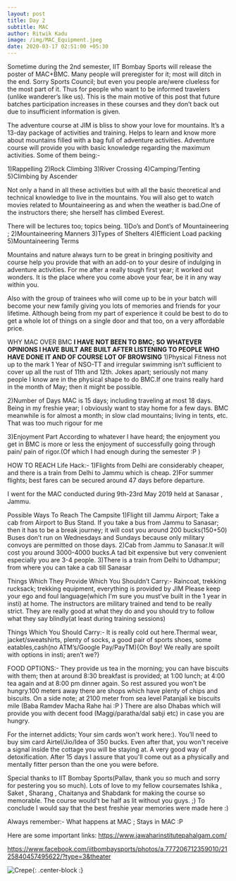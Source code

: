 ```yaml
---
layout: post
title: Day 2
subtitle: MAC
author: Ritwik Kadu
image: /img/MAC_Equipment.jpeg
date: 2020-03-17 02:51:00 +05:30
---
```


Sometime during the 2nd semester, IIT Bombay Sports will release the poster of MAC+BMC. Many
people will preregister for it; most will ditch in the end. Sorry Sports Council; but even you people
are/were clueless for the most part of it. Thus for people who want to be informed travelers
(unlike wanderer’s like us). This is the main motive of this post that future batches participation increases
in these courses and they don’t back out due to insufficient information is given.

The adventure course at JIM is bliss to show your love for mountains. It’s a 13-day package of activities and training. Helps to learn and know more about mountains filled with a bag full of adventure activities.
Adventure course will provide you with basic knowledge regarding the maximum activities. Some of
them being:-

1)Rappelling
2)Rock Climbing
3)River Crossing
4)Camping/Tenting
5)Climbing by Ascender


Not only a hand in all these activities but with all the basic theoretical and technical knowledge to live in the mountains. You will also get to watch movies related to Mountaineering as and when the weather is bad.One of the instructors there; she herself has climbed Everest.


There will be lectures too; topics being.
1)Do’s and Dont’s of Mountaineering ;
2)Mountaineering Manners
3)Types of Shelters
4)Efficient Load packing
5)Mountaineering Terms

Mountains and nature always turn to be great in bringing positivity and course help you provide that with an add-on to your desire of indulging in adventure activities. For me after a really tough first
year; it worked out wonders. It is the place where you come above your fear, be it in any way within you.

Also with the group of trainees who will come up to be in your batch will become your new family giving you lots of memories and friends for your lifetime. Although being from my part of experience it could be best to do to get a whole lot of things on a single door and that too, on a very affordable price.



WHY MAC OVER BMC
**I HAVE NOT BEEN TO BMC; SO WHATEVER OPINIONS I HAVE BUILT ARE BUILT AFTER LISTENING TO PEOPLE WHO HAVE DONE IT AND OF COURSE LOT OF BROWSING**
1)Physical Fitness not up to the mark
1 Year of NSO-TT and irregular swimming isn’t sufficient to cover up all the rust of 11th and 12th. Jokes apart; seriously not many people I know are in the physical shape to do BMC.If one trains really hard in the month of May; then it might be possible.

2)Number of Days
MAC is 15 days; including traveling at most 18 days. Being in my freshie year; I obviously want to stay home for a few days. BMC meanwhile is for almost a month; in slow clad mountains; living in tents, etc. That was too much rigour for me

3)Enjoyment Part
According to whatever I have heard; the enjoyment you get in BMC is more or less the enjoyment of
successfully going through pain/ pain of rigor.(Of which I had enough during the semester :P )

HOW TO REACH
Life Hack:-
1)Flights from Delhi are considerably cheaper, and there is a train from Delhi to Jammu which is cheap.
2)For summer flights; best fares can be secured around 47 days before departure.

I went for the MAC conducted during 9th-23rd May 2019 held at Sanasar , Jammu.

Possible Ways To Reach The Campsite
1)Flight till Jammu Airport; Take a cab from Airport to Bus Stand. If you take a bus from Jammu to
Sanasar; then it has to be a break journey; it will cost you around 200 bucks(150+50)
Buses don’t run on Wednesdays and Sundays because only military convoys are permitted on those days.
2)Cab from Jammu to Sanasar.It will cost you around 3000-4000 bucks.A tad bit expensive but very
convenient especially you are 3-4 people.
3)There is a train from Delhi to Udhampur; from where you can take a cab till Sanasar

Things Which They Provide Which You Shouldn’t Carry:-
Raincoat, trekking rucksack; trekking equipment, everything is provided by JIM
Please keep your ego and foul language(which I'm sure you must’ve built in the 1 year in insti) at home.
The instructors are military trained and tend to be really strict. They are really good at what they do and you should try to follow what they say blindly(at least during training sessions)


Things Which You Should Carry:-
It is really cold out here.Thermal wear, jacket/sweatshirts, plenty of socks, a good pair of sports shoes, some eatables,cash(no ATM’s/Google Pay/PayTM){Oh Boy! We really are spoilt with options in insti; aren’t we?}

FOOD OPTIONS:-
They provide us tea in the morning; you can have biscuits with them; then at around 8:30 breakfast is
provided; at 1:00 lunch; at 4:00 tea again and at 8:00 pm dinner again. So rest assured you won't be
hungry.100 meters away there are shops which have plenty of chips and biscuits. On a side note;
at 2100 meter from sea level Patanjali ke biscuits mile (Baba Ramdev Macha Rahe hai :P )
There are also Dhabas which will provide you with decent food (Maggi/paratha/dal sabji etc) in case you are hungry.

For the internet addicts; Your sim cards won't work here:). You’ll need to buy sim card
Airtel/Jio/Idea of 350 bucks. Even after that, you won't receive a signal inside the cottage you will be
staying at. A very good way of detoxification. After 15 days I assure that you'll come out as a physically and mentally fitter person than the one you were before.

Special thanks to IIT Bombay Sports(Pallav, thank you so much and sorry for pestering you so much).
Lots of love to my fellow coursemates Ishika , Saket , Sharang , Chaitanya and Shabdank
for making the course so memorable. The course would't be half as lit without you guys. ;)
To conclude I would say that the best freshie year memories were made here :)

Always remember:- What happens at MAC ; Stays in MAC :P

Here are some important links:
https://www.jawaharinstitutepahalgam.com/

https://www.facebook.com/iitbombaysports/photos/a.777206712359010/2125840457495622/?type=3&theater


![Crepe](https://drive.google.com/file/d/1zgW5Pd2YIhmxQ2LKLTNvzZhOOBYg9dKs/view?usp=sharing){: .center-block :}

